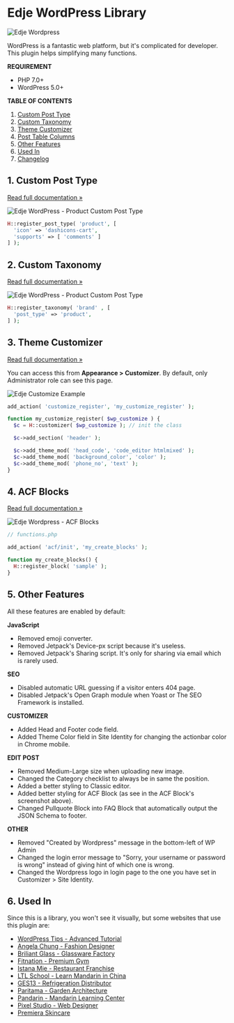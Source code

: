 # Edje WordPress Library

![Edje Wordpress](https://raw.github.com/hrsetyono/cdn/master/edje-wp-library/logo.jpg)

WordPress is a fantastic web platform, but it's complicated for developer. This plugin helps simplifying many functions.

**REQUIREMENT**

- PHP 7.0+
- WordPress 5.0+

**TABLE OF CONTENTS**

1. [Custom Post Type](#1-custom-post-type)
1. [Custom Taxonomy](#2-custom-taxonomy)
1. [Theme Customizer](#3-theme-customizer)
1. [Post Table Columns](#4-post-table-columns)
1. [Other Features](#5-other-features)
1. [Used In](#6-used-in)
1. [Changelog](https://github.com/hrsetyono/edje-wp-library/wiki/Changelog)

## 1. Custom Post Type

[Read full documentation »](https://github.com/hrsetyono/edje-wp-library/wiki/Custom-Post-Type)

![Edje WordPress - Product Custom Post Type](https://raw.github.com/hrsetyono/cdn/master/edje-wp-library/register-cpt.jpg)

```php
H::register_post_type( 'product', [
  'icon' => 'dashicons-cart',
  'supports' => [ 'comments' ]
] );
```

## 2. Custom Taxonomy

[Read full documentation »](https://github.com/hrsetyono/edje-wp-library/wiki/Custom-Taxonomy)

![Edje WordPress - Product Custom Post Type](https://raw.github.com/hrsetyono/cdn/master/edje-wp-library/register-tax.jpg)

```php
H::register_taxonomy( 'brand' , [
  'post_type' => 'product',
] );
```


## 3. Theme Customizer

[Read full documentation »](https://github.com/hrsetyono/edje-wp-library/wiki/Theme-Customizer)

You can access this from **Appearance > Customizer**. By default, only Administrator role can see this page.

![Edje Customize Example](https://raw.github.com/hrsetyono/cdn/master/edje-wp-library/cust-sample-header.jpg)

```php
add_action( 'customize_register', 'my_customize_register' );

function my_customize_register( $wp_customize ) {
  $c = H::customizer( $wp_customize ); // init the class

  $c->add_section( 'header' );

  $c->add_theme_mod( 'head_code', 'code_editor htmlmixed' );
  $c->add_theme_mod( 'background_color', 'color' );
  $c->add_theme_mod( 'phone_no', 'text' );
}
```

## 4. ACF Blocks

[Read full documentation »](https://github.com/hrsetyono/edje-wp-library/wiki/ACF-Blocks)

![Edje Wordpress - ACF Blocks](https://raw.github.com/hrsetyono/cdn/master/edje-wp-library/acf-block-sample.jpg)

```php
// functions.php

add_action( 'acf/init', 'my_create_blocks' );

function my_create_blocks() {
  H::register_block( 'sample' );
}
```

## 5. Other Features

All these features are enabled by default:

**JavaScript**

- Removed emoji converter.
- Removed Jetpack's Device-px script because it's useless.
- Removed Jetpack's Sharing script. It's only for sharing via email which is rarely used.

**SEO**

- Disabled automatic URL guessing if a visitor enters 404 page.
- Disabled Jetpack's Open Graph module when Yoast or The SEO Framework is installed.

**CUSTOMIZER**

- Added Head and Footer code field.
- Added Theme Color field in Site Identity for changing the actionbar color in Chrome mobile.

**EDIT POST**

- Removed Medium-Large size when uploading new image.
- Changed the Category checklist to always be in same the position.
- Added a better styling to Classic editor.
- Added better styling for ACF Block (as see in the ACF Block's screenshot above).
- Changed Pullquote Block into FAQ Block that automatically output the JSON Schema to footer.

**OTHER**

- Removed "Created by Wordpress" message in the bottom-left of WP Admin
- Changed the login error message to "Sorry, your username or password is wrong" instead of giving hint of which one is wrong.
- Changed the Wordpress logo in login page to the one you have set in Customizer > Site Identity.

## 6. Used In

Since this is a library, you won't see it visually, but some websites that use this plugin are:

- [WordPress Tips - Advanced Tutorial](https://wptips.dev)
- [Angela Chung - Fashion Designer](https://angela-chung.com)
- [Briliant Glass - Glassware Factory](https://briliant.glass)
- [Fitnation - Premium Gym](https://fitnation.co.id)
- [Istana Mie - Restaurant Franchise](https://istanamie.com)
- [LTL School - Learn Mandarin in China](https://ltl-school.com)
- [GES13 - Refrigeration Distributor](https://ges13.com)
- [Paritama - Garden Architecture](https://paritama.com)
- [Pandarin - Mandarin Learning Center](https://pandarin.net)
- [Pixel Studio - Web Designer](https://pixelstudio.id)
- [Premiera Skincare](https://premieraskincare.com/)
